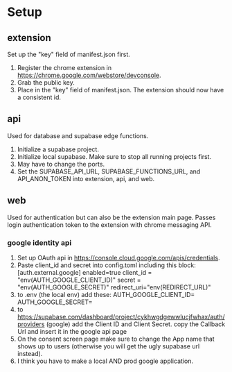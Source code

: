 # Setup

## extension

Set up the "key" field of manifest.json first.

1. Register the chrome extension in https://chrome.google.com/webstore/devconsole.
2. Grab the public key.
3. Place in the "key" field of manifest.json.
   The extension should now have a consistent id.

## api

Used for database and supabase edge functions.

1. Initialize a supabase project.
2. Initialize local supabase. Make sure to stop all running projects first.
3. May have to change the ports.
4. Set the SUPABASE_API_URL, SUPABASE_FUNCTIONS_URL, and API_ANON_TOKEN into extension, api, and web.

## web

Used for authentication but can also be the extension main page. Passes login authentication token to the extension with chrome messaging API.

### google identity api

1. Set up OAuth api in https://console.cloud.google.com/apis/credentials.
2. Paste client_id and secret into config.toml including this block:
   [auth.external.google]
   enabled=true
   client_id = "env(AUTH_GOOGLE_CLIENT_ID)"
   secret = "env(AUTH_GOOGLE_SECRET)"
   redirect_uri="env(REDIRECT_URL)"
3. to .env (the local env) add these:
   AUTH_GOOGLE_CLIENT_ID=
   AUTH_GOOGLE_SECRET=
4. to https://supabase.com/dashboard/project/cykhwgdgewwlucjfwhax/auth/providers (google) add the Client ID and Client Secret.
   copy the Callback Url and insert it in the google api page
5. On the consent screen page make sure to change the App name that shows up to users (otherwise you will get the ugly supabase url instead).
6. I think you have to make a local AND prod google application.